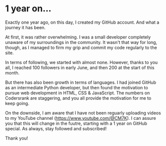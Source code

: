 # 1 year on...

Exactly one year ago, on this day, I created my GitHub account. And what a journey it has been.

At first, it was rather overwhelming. I was a small developer completely unaware of my surroundings in the community. It wasn't that way for long, though, as I managed to firm my grip and commit my code regularly to the site.

In terms of following, we started with almost none. However, thanks to you all, I reached 100 followers in early June, and then 200 at the start of this month. 

But there has also been growth in terms of languages. I had joined GitHub as an intermediate Python developer, but then found the motivation to pursue web development in HTML, CSS & JavaScript. The numbers on Codersrank are staggering, and you all provide the motivation for me to keep going.

On the downside, I am aware that I have not been reguarly uploading videos to my YouTube channel (https://www.youtube.com/@CM7K). I can assure you that this will change in the fuutre, starting with a 1 year on GitHub special. As always, stay followed and subscribed!

Thank you!
